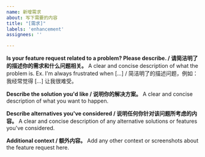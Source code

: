 ```yaml
---
name: 新增需求
about: 写下需要的内容
title: "[需求]"
labels: 'enhancement'
assignees: ''

---
```


**Is your feature request related to a problem? Please describe. / 请简洁明了的描述你的需求和什么问题相关。**
A clear and concise description of what the problem is. Ex. I'm always frustrated when [...] / 简洁明了的描述问题，例如：我经常觉得 [...] 让我很难受。

**Describe the solution you'd like / 说明你的解决方案。**
A clear and concise description of what you want to happen.

**Describe alternatives you've considered / 说明任何你针对该问题所考虑的内容。**
A clear and concise description of any alternative solutions or features you've considered.

**Additional context / 额外内容。**
Add any other context or screenshots about the feature request here.
